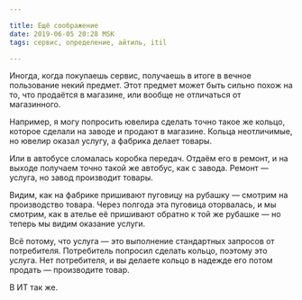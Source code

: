 ```yaml
---

title: Ещё соображение
date: 2019-06-05 20:28 MSK
tags: сервис, определение, айтиль, itil

---
```


Иногда, когда покупаешь сервис, получаешь в итоге в вечное пользование некий предмет. Этот предмет может быть сильно похож на то, что продаётся в магазине, или вообще не отличаться от магазинного. 

Например, я могу попросить ювелира сделать точно такое же кольцо, которое сделали на заводе и продают в магазине. Кольца неотличимые, но ювелир оказал услугу, а фабрика делает товары. 

Или в автобусе сломалась коробка передач. Отдаём его в ремонт, и на выходе получаем точно такой же автобус, как с завода. Ремонт — услуга, но завод производит товары.

Видим, как на фабрике пришивают пуговицу на рубашку — смотрим на производство товара. Через полгода эта пуговица оторвалась, и мы смотрим, как в ателье её пришивают обратно к той же рубашке — но теперь мы видим оказание услуги. 

Всё потому, что услуга — это выполнение стандартных запросов от потребителя. Потребитель попросил сделать кольцо, поэтому это услуга. Нет потребителя, и вы делаете кольцо в надежде его потом продать — производите товар. 

В ИТ так же.














